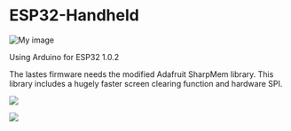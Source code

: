 # ESP32-Handheld

![My image](https://cdn.hackaday.io/images/7388051584724557389.JPG)


Using Arduino for ESP32 1.0.2

The lastes firmware needs the modified Adafruit SharpMem library. This library includes a hugely faster screen clearing function and hardware SPI.


![](paint.gif)

![](keyboard.gif)
